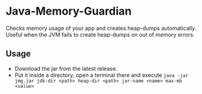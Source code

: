 # Java-Memory-Guardian
Checks memory usage of your app and creates heap-dumps automatically.
Useful when the JVM fails to create heap-dumps on out of memory errors.
## Usage
- Download the jar from the latest release.
- Put it inside a directory, open a terminal there and execute 
`java -jar jmg.jar jdk-dir <path> heap-dir <path> jar-name <name> max-mb <value>`